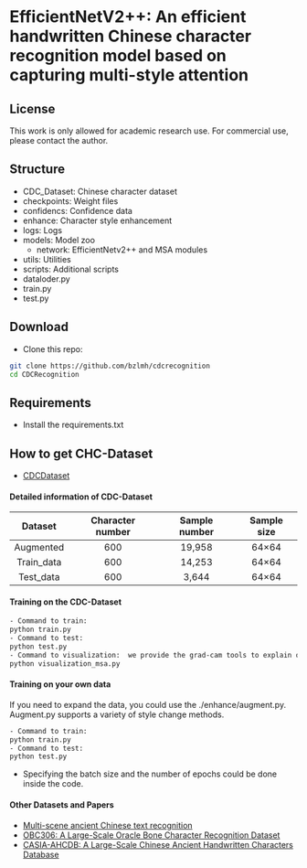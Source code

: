 # EfficientNetV2++: An efficient handwritten Chinese character recognition model based on capturing multi-style attention
## License
This work is only allowed for academic research use. For commercial use, please contact the author.
## Structure
- CDC_Dataset: Chinese character dataset
- checkpoints: Weight files
- confidencs: Confidence data
- enhance: Character style enhancement
- logs: Logs
- models: Model zoo
  - network: EfficientNetv2++ and MSA modules
- utils: Utilities
- scripts: Additional scripts
- dataloder.py
- train.py
- test.py
## Download
- Clone this repo:
```bash
git clone https://github.com/bzlmh/cdcrecognition
cd CDCRecognition
```
## Requirements
- Install the requirements.txt

## How to get CHC-Dataset
- [CDCDataset](https://pan.baidu.com/s/1AG990agFmgl6jJhNrWJTkQ?pwd=vrdn)
#### Detailed information of CDC-Dataset
| Dataset    | Character number | Sample number | Sample size |
|:----------:|:----------------:|:-------------:|:-----------:|
| Augmented  |       600        |    19,958     |    64×64    |
| Train_data |       600        |    14,253     |    64×64    |
| Test_data  |       600        |     3,644     |    64×64    |
#### Training on the CDC-Dataset
```bash
- Command to train:
python train.py 
- Command to test: 
python test.py
- Command to visualization:  we provide the grad-cam tools to explain our attention mechanism
python visualization_msa.py
```

#### Training on your own data
If you need to expand the data, you could use the ./enhance/augment.py. Augment.py supports a variety of style change methods.

```bash
- Command to train:
python train.py 
- Command to test:
python test.py
```
- Specifying the batch size and the number of epochs could be done inside the code.
#### Other Datasets and Papers
- [Multi-scene ancient Chinese text recognition](https://1drv.ms/u/s!AqAU14ep3HF7bhNy8KcOtjfEpbI) 
- [OBC306: A Large-Scale Oracle Bone Character Recognition Dataset](https://www.omniglot.com/chinese/jiaguwen.htm) 
- [CASIA-AHCDB: A Large-Scale Chinese Ancient Handwritten Characters Database](http://www.nlpr.ia.ac.cn/databases/handwriting/Offline_database.html)

